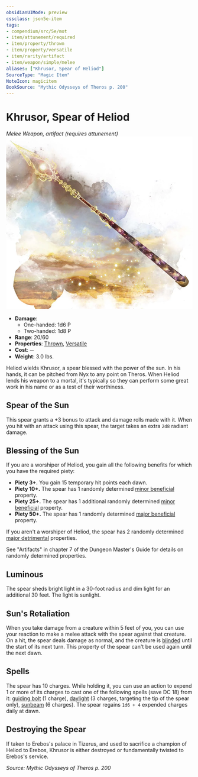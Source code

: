 ```yaml
---
obsidianUIMode: preview
cssclass: json5e-item
tags:
- compendium/src/5e/mot
- item/attunement/required
- item/property/thrown
- item/property/versatile
- item/rarity/artifact
- item/weapon/simple/melee
aliases: ["Khrusor, Spear of Heliod"]
SourceType: "Magic Item"
NoteIcon: magicitem
BookSource: "Mythic Odysseys of Theros p. 200"
---
```

# Khrusor, Spear of Heliod
*Melee Weapon, artifact (requires attunement)*  
![](https://raw.githubusercontent.com/5etools-mirror-2/5etools-img/main/items/MOT/Khrusor%2C%20Spear%20of%20Heliod.webp#right)  

- **Damage**:
  - One-handed: 1d6 P
  - Two-handed: 1d8 P
- **Range**: 20/60
- **Properties**: [Thrown](/2-Mechanics/CLI/rules/item-properties.md#Thrown), [Versatile](/2-Mechanics/CLI/rules/item-properties.md#Versatile)
- **Cost**: ⏤
- **Weight**: 3.0 lbs.

Heliod wields Khrusor, a spear blessed with the power of the sun. In his hands, it can be pitched from Nyx to any point on Theros. When Heliod lends his weapon to a mortal, it's typically so they can perform some great work in his name or as a test of their worthiness.

## Spear of the Sun

This spear grants a +3 bonus to attack and damage rolls made with it. When you hit with an attack using this spear, the target takes an extra `2d8` radiant damage.

## Blessing of the Sun

If you are a worshiper of Heliod, you gain all the following benefits for which you have the required piety:

- **Piety 3+.** You gain 15 temporary hit points each dawn.  
- **Piety 10+.** The spear has 1 randomly determined [minor beneficial](/2-Mechanics/CLI/tables/artifact-properties-minor-beneficial-properties.md) property.  
- **Piety 25+.** The spear has 1 additional randomly determined [minor beneficial](/2-Mechanics/CLI/tables/artifact-properties-minor-beneficial-properties.md) property.  
- **Piety 50+.** The spear has 1 randomly determined [major beneficial](/2-Mechanics/CLI/tables/artifact-properties-major-beneficial-properties.md) property.  

If you aren't a worshiper of Heliod, the spear has 2 randomly determined [major detrimental](/2-Mechanics/CLI/tables/artifact-properties-major-detrimental-properties.md) properties.

See "Artifacts" in chapter 7 of the Dungeon Master's Guide for details on randomly determined properties.

## Luminous

The spear sheds bright light in a 30-foot radius and dim light for an additional 30 feet. The light is sunlight.

## Sun's Retaliation

When you take damage from a creature within 5 feet of you, you can use your reaction to make a melee attack with the spear against that creature. On a hit, the spear deals damage as normal, and the creature is [blinded](/2-Mechanics/CLI/rules/conditions.md#blinded) until the start of its next turn. This property of the spear can't be used again until the next dawn.

## Spells

The spear has 10 charges. While holding it, you can use an action to expend 1 or more of its charges to cast one of the following spells (save DC 18) from it: [guiding bolt](/2-Mechanics/CLI/spells/guiding-bolt.md) (1 charge), [daylight](/2-Mechanics/CLI/spells/daylight.md) (3 charges, targeting the tip of the spear only), [sunbeam](/2-Mechanics/CLI/spells/sunbeam.md) (6 charges). The spear regains `1d6 + 4` expended charges daily at dawn.

## Destroying the Spear

If taken to Erebos's palace in Tizerus, and used to sacrifice a champion of Heliod to Erebos, Khrusor is either destroyed or fundamentally twisted to Erebos's service.

*Source: Mythic Odysseys of Theros p. 200*